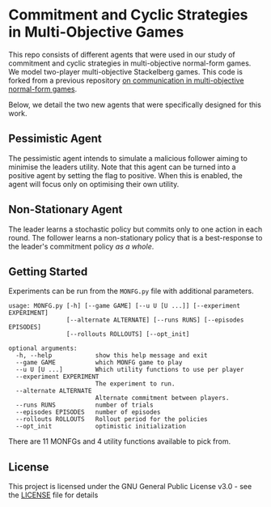 # Commitment and Cyclic Strategies in Multi-Objective Games
This repo consists of different agents that were used in our study of commitment and cyclic strategies in multi-objective normal-form games. We model two-player multi-objective Stackelberg games. This code is forked from a previous repository [on communication in multi-objective normal-form games](https://github.com/wilrop/communication_monfg). 

Below, we detail the two new agents that were specifically designed for this work.

## Pessimistic Agent
The pessimistic agent intends to simulate a malicious follower aiming to minimise the leaders utility. Note that this agent can be turned into a positive agent by setting the flag to positive. When this is enabled, the agent will focus only on optimising their own utility.

## Non-Stationary Agent
The leader learns a stochastic policy but commits only to one action in each round. The follower learns a non-stationary policy that is a best-response to the leader's commitment policy *as a whole*. 

## Getting Started

Experiments can be run from the `MONFG.py` file with additional parameters. 
```
usage: MONFG.py [-h] [--game GAME] [--u U [U ...]] [--experiment EXPERIMENT]
                [--alternate ALTERNATE] [--runs RUNS] [--episodes EPISODES]
                [--rollouts ROLLOUTS] [--opt_init]

optional arguments:
  -h, --help            show this help message and exit
  --game GAME           which MONFG game to play
  --u U [U ...]         Which utility functions to use per player
  --experiment EXPERIMENT
                        The experiment to run.
  --alternate ALTERNATE
                        Alternate commitment between players.
  --runs RUNS           number of trials
  --episodes EPISODES   number of episodes
  --rollouts ROLLOUTS   Rollout period for the policies
  --opt_init            optimistic initialization
```

There are 11 MONFGs and 4 utility functions available to pick from. 

## License

This project is licensed under the GNU General Public License v3.0 - see the [LICENSE](LICENSE) file for details


